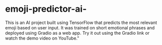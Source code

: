 # emoji-predictor-ai-
This is an AI project built using TensorFlow that predicts the most relevant emoji based on user input. It was trained on short emotional phrases and deployed using Gradio as a web app. Try it out using the Gradio link or watch the demo video on YouTube."
